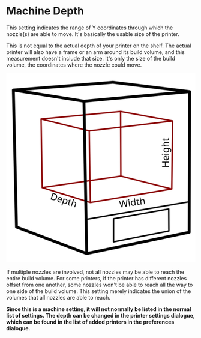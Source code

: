 Machine Depth
====
This setting indicates the range of Y coordinates through which the nozzle(s) are able to move. It's basically the usable size of the printer.

This is not equal to the actual depth of your printer on the shelf. The actual printer will also have a frame or an arm around its build volume, and this measurement doesn't include that size. It's only the size of the build volume, the coordinates where the nozzle could move.

![The build volume dimensions](../images/build_volume_dimensions.svg)

If multiple nozzles are involved, not all nozzles may be able to reach the entire build volume. For some printers, if the printer has different nozzles offset from one another, some nozzles won't be able to reach all the way to one side of the build volume. This setting merely indicates the union of the volumes that all nozzles are able to reach.

**Since this is a machine setting, it will not normally be listed in the normal list of settings. The depth can be changed in the printer settings dialogue, which can be found in the list of added printers in the preferences dialogue.**